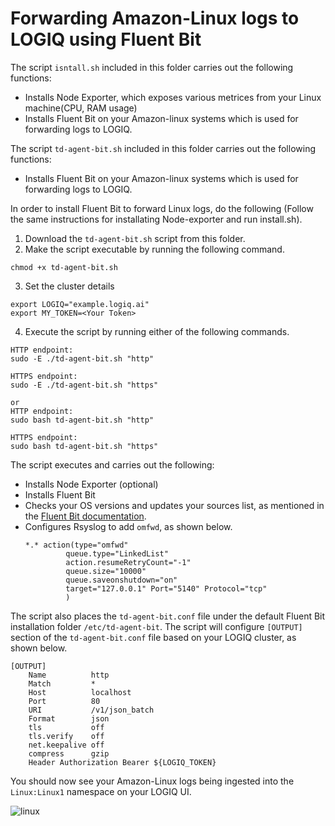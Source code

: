 # Forwarding Amazon-Linux logs to LOGIQ using Fluent Bit

The script `isntall.sh` included in this folder carries out the following functions:
- Installs Node Exporter, which exposes various metrices from your Linux machine(CPU, RAM usage)
- Installs Fluent Bit on your Amazon-linux systems which is used for forwarding logs to LOGIQ.

The script `td-agent-bit.sh` included in this folder carries out the following functions:
- Installs Fluent Bit on your Amazon-linux systems which is used for forwarding logs to LOGIQ.

In order to install Fluent Bit to forward Linux logs, do the following (Follow the same instructions for installating Node-exporter and run install.sh). 

1. Download the `td-agent-bit.sh` script from this folder. 
2. Make the script executable by running the following command. 
  ```
  chmod +x td-agent-bit.sh
  ```
3. Set the cluster details
  ```
  export LOGIQ="example.logiq.ai"
  export MY_TOKEN=<Your Token>
  ```
4. Execute the script by running either of the following commands.
  ```
  HTTP endpoint:
  sudo -E ./td-agent-bit.sh "http"
  
  HTTPS endpoint:
  sudo -E ./td-agent-bit.sh "https"
  
  or
  HTTP endpoint:
  sudo bash td-agent-bit.sh "http"
  
  HTTPS endpoint:
  sudo bash td-agent-bit.sh "https"
  ```

The script executes and carries out the following:
- Installs Node Exporter (optional)
- Installs Fluent Bit
- Checks your OS versions and updates your sources list, as mentioned in the [Fluent Bit documentation](https://docs.fluentbit.io/manual/installation/linux/ubuntu#update-your-sources-lists). 
- Configures Rsyslog to add `omfwd`, as shown below.
  ```
  *.* action(type="omfwd"
           queue.type="LinkedList"
           action.resumeRetryCount="-1"
           queue.size="10000"
           queue.saveonshutdown="on"
           target="127.0.0.1" Port="5140" Protocol="tcp"
           )
  ```
  
The script also places the `td-agent-bit.conf` file under the default Fluent Bit installation folder `/etc/td-agent-bit`. The script will configure `[OUTPUT]` section of the `td-agent-bit.conf` file based on your LOGIQ cluster, as shown below. 
  
```
[OUTPUT]
    Name          http
    Match         *
    Host          localhost
    Port          80
    URI           /v1/json_batch
    Format        json
    tls           off
    tls.verify    off
    net.keepalive off
    compress      gzip
    Header Authorization Bearer ${LOGIQ_TOKEN}
```


You should now see your Amazon-Linux logs being ingested into the `Linux:Linux1` namespace on your LOGIQ UI. 

![linux](https://user-images.githubusercontent.com/67860971/133257871-58663332-995c-4849-9638-8fe96826296a.png)

